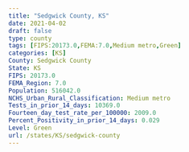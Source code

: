 ```yaml
---
title: "Sedgwick County, KS"
date: 2021-04-02
draft: false
type: county
tags: [FIPS:20173.0,FEMA:7.0,Medium metro,Green]
categories: [KS]
County: Sedgwick County
State: KS
FIPS: 20173.0
FEMA_Region: 7.0
Population: 516042.0
NCHS_Urban_Rural_Classification: Medium metro
Tests_in_prior_14_days: 10369.0
Fourteen_day_test_rate_per_100000: 2009.0
Percent_Positivity_in_prior_14_days: 0.029
Level: Green
url: /states/KS/sedgwick-county
---
```



